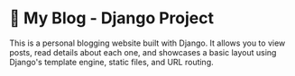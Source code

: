 # 📝 My Blog - Django Project

This is a personal blogging website built with Django. It allows you to view posts, read details about each one, and showcases a basic layout using Django's template engine, static files, and URL routing.

